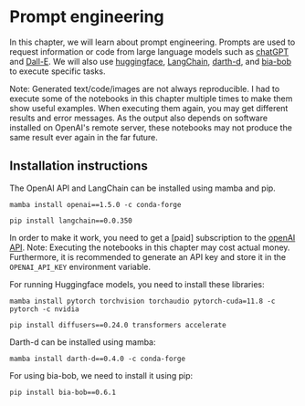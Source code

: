 # Prompt engineering

In this chapter, we will learn about prompt engineering. Prompts are used to request information or code from large language models such as [chatGPT](https://chat.openai.com/) and [Dall-E](https://openai.com/dall-e-3). We will also use [huggingface](https://huggingface.co/), [LangChain](https://github.com/hwchase17/langchain), [darth-d](https://github.com/haesleinhuepf/darth-d/), and [bia-bob](https://github.com/haesleinhuepf/bia-bob) to execute specific tasks.

Note: Generated text/code/images are not always reproducible. I had to execute some of the notebooks in this chapter multiple times to make them show useful examples. When executing them again, you may get different results and error messages. As the output also depends on software installed on OpenAI's remote server, these notebooks may not produce the same result ever again in the far future.

## Installation instructions

The OpenAI API and LangChain can be installed using mamba and pip.

```
mamba install openai==1.5.0 -c conda-forge
```

```
pip install langchain==0.0.350
```

In order to make it work, you need to get a [paid] subscription to the [openAI API](https://openai.com/blog/openai-api). Note: Executing the notebooks in this chapter may cost actual money.
Furthermore, it is recommended to generate an API key and store it in the `OPENAI_API_KEY` environment variable.

For running Huggingface models, you need to install these libraries:

```
mamba install pytorch torchvision torchaudio pytorch-cuda=11.8 -c pytorch -c nvidia
```

```
pip install diffusers==0.24.0 transformers accelerate
```

Darth-d can be installed using mamba:

```
mamba install darth-d==0.4.0 -c conda-forge
```

For using bia-bob, we need to install it using pip:

```
pip install bia-bob==0.6.1
```
